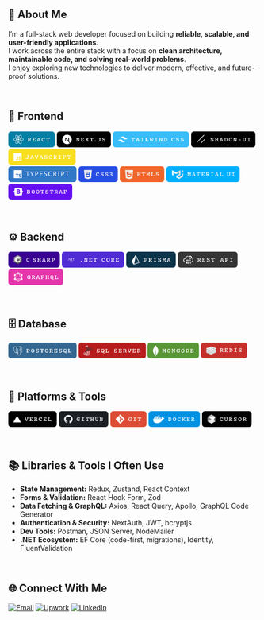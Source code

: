 ## 👋 About Me

I’m a full-stack web developer focused on building **reliable, scalable, and user-friendly applications**.  
I work across the entire stack with a focus on **clean architecture, maintainable code, and solving real-world problems**.  
I enjoy exploring new technologies to deliver modern, effective, and future-proof solutions.

<br>

## 🧭 Frontend

<p>
  <a href="https://react.dev/"><img src="https://raw.githubusercontent.com/Hereetria/hereetria-assets/main/badges/react-logo.svg" alt="React Logo" height="32" /></a>
  <a href="https://nextjs.org/"><img src="https://raw.githubusercontent.com/Hereetria/hereetria-assets/main/badges/nextjs-logo.svg" alt="Next.js Logo" height="32" /></a>
  <a href="https://tailwindcss.com/"><img src="https://raw.githubusercontent.com/Hereetria/hereetria-assets/main/badges/tailwindcss-logo.svg" alt="Tailwind CSS Logo" height="32" /></a>
  <a href="https://ui.shadcn.com/"><img src="https://raw.githubusercontent.com/Hereetria/hereetria-assets/main/badges/shadcn-ui-logo.svg" alt="shadcn/ui Logo" height="32" /></a>
  <a href="https://developer.mozilla.org/en-US/docs/Web/JavaScript"><img src="https://raw.githubusercontent.com/Hereetria/hereetria-assets/main/badges/javascript-logo.svg" alt="JavaScript Logo" height="32" /></a>
  <br>
  <a href="https://www.typescriptlang.org/"><img src="https://raw.githubusercontent.com/Hereetria/hereetria-assets/main/badges/typescript-logo.svg" alt="TypeScript Logo" height="32" /></a>
  <a href="https://developer.mozilla.org/en-US/docs/Web/CSS"><img src="https://raw.githubusercontent.com/Hereetria/hereetria-assets/main/badges/css3-logo.svg" alt="CSS3 Logo" height="32" /></a>
  <a href="https://developer.mozilla.org/en-US/docs/Glossary/HTML5"><img src="https://raw.githubusercontent.com/Hereetria/hereetria-assets/main/badges/html5-logo.svg" alt="HTML5 Logo" height="32" /></a>
  <a href="https://mui.com/"><img src="https://raw.githubusercontent.com/Hereetria/hereetria-assets/main/badges/material-ui-logo.svg" alt="Material UI Logo" height="32" /></a>
  <a href="https://getbootstrap.com/"><img src="https://raw.githubusercontent.com/Hereetria/hereetria-assets/main/badges/bootstrap-logo.svg" alt="Bootstrap Logo" height="32" /></a>
</p>

<br>

## ⚙️ Backend

<p>
  <a href="https://learn.microsoft.com/en-us/dotnet/csharp/"><img src="https://raw.githubusercontent.com/Hereetria/hereetria-assets/main/badges/csharp-logo.svg" alt="C# Logo" height="32" /></a>
  <a href="https://dotnet.microsoft.com/en-us/learn/dotnet/what-is-dotnet"><img src="https://raw.githubusercontent.com/Hereetria/hereetria-assets/main/badges/dotnet-core-logo.svg" alt=".NET Core Logo" height="32" /></a>
  <a href="https://www.prisma.io/docs"><img src="https://raw.githubusercontent.com/Hereetria/hereetria-assets/main/badges/prisma-logo.svg" alt="Prisma Logo" height="32" /></a>
  <a href="https://restfulapi.net/"><img src="https://raw.githubusercontent.com/Hereetria/hereetria-assets/main/badges/restapi-logo.svg" alt="REST API Logo" height="32" /></a>
  <a href="https://graphql.org/learn/"><img src="https://raw.githubusercontent.com/Hereetria/hereetria-assets/main/badges/graphql-logo.svg" alt="GraphQL Logo" height="32" /></a>
</p>

<br>

## 🗄️ Database

<p>
  <a href="https://www.postgresql.org/"><img src="https://raw.githubusercontent.com/Hereetria/hereetria-assets/main/badges/postgresql-logo.svg" alt="PostgreSQL Logo" height="32" /></a>
  <a href="https://learn.microsoft.com/en-us/sql/sql-server/"><img src="https://raw.githubusercontent.com/Hereetria/hereetria-assets/main/badges/sqlserver-logo.svg" alt="SQL Server Logo" height="32" /></a>
  <a href="https://www.mongodb.com/"><img src="https://raw.githubusercontent.com/Hereetria/hereetria-assets/main/badges/mongodb-logo.svg" alt="MongoDB Logo" height="32" /></a>
  <a href="https://redis.io/"><img src="https://raw.githubusercontent.com/Hereetria/hereetria-assets/main/badges/redis-logo.svg" alt="Redis Logo" height="32" /></a>
</p>

<br>

## 🧰 Platforms & Tools

<p>
  <a href="https://vercel.com/"><img src="https://raw.githubusercontent.com/Hereetria/hereetria-assets/main/badges/vercel-logo.svg" alt="Vercel Logo" height="32" /></a>
  <a href="https://github.com/"><img src="https://raw.githubusercontent.com/Hereetria/hereetria-assets/main/badges/github-logo.svg" alt="GitHub Logo" height="32" /></a>
  <a href="https://git-scm.com/"><img src="https://raw.githubusercontent.com/Hereetria/hereetria-assets/main/badges/git-logo.svg" alt="Git Logo" height="32" /></a>
  <a href="https://www.docker.com/"><img src="https://raw.githubusercontent.com/Hereetria/hereetria-assets/main/badges/docker-logo.svg" alt="Docker Logo" height="32" /></a>
  <a href="https://cursor.sh/"><img src="https://raw.githubusercontent.com/Hereetria/hereetria-assets/main/badges/cursor-logo.svg" alt="Cursor AI Logo" height="32" /></a>
</p>

<br>

## 📚 Libraries & Tools I Often Use

- **State Management:** Redux, Zustand, React Context  
- **Forms & Validation:** React Hook Form, Zod  
- **Data Fetching & GraphQL:** Axios, React Query, Apollo, GraphQL Code Generator  
- **Authentication & Security:** NextAuth, JWT, bcryptjs  
- **Dev Tools:** Postman, JSON Server, NodeMailer  
- **.NET Ecosystem:** EF Core (code-first, migrations), Identity, FluentValidation

<br>

## 🌐 Connect With Me

[![Email](https://img.shields.io/badge/Email-D14836?style=for-the-badge&logo=gmail&logoColor=white)](https://mail.google.com/mail/?view=cm&to=yusufokansirkeci@gmail.com)
[![Upwork](https://img.shields.io/badge/Upwork-6FDA44?style=for-the-badge&logo=Upwork&logoColor=white)](https://www.upwork.com/freelancers/~01f4d924f801b9915b)
[![LinkedIn](https://img.shields.io/badge/LinkedIn-0077B5?style=for-the-badge&logo=linkedin&logoColor=white)](https://www.linkedin.com/in/yusuf-okan-sirkeci-698720319)
